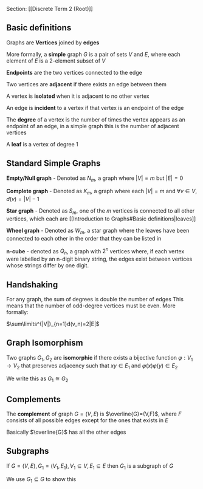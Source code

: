 Section: [[Discrete Term 2 (Root)]]
## Basic definitions

Graphs are **Vertices** joined by **edges**

More formally, a **simple** graph $G$ is a pair of sets $V$ and $E$, where each element of $E$ is a 2-element subset of $V$

**Endpoints** are the two vertices connected to the edge

Two vertices are **adjacent** if there exists an edge between them

A vertex is **isolated** when it is adjacent to no other vertex

An edge is **incident** to a vertex if that vertex is an endpoint of the edge

The **degree** of a vertex is the number of times the vertex appears as an endpoint of an edge, in a simple graph this is the number of adjacent vertices

A **leaf** is a vertex of degree 1
## Standard Simple Graphs

**Empty/Null graph** - Denoted as $N_m$, a graph where $|V|=m$ but $|E|=0$

**Complete graph** - Denoted as $K_m$, a graph where each $|V|=m$ and $\forall v\in V,d(v)=|V|-1$

**Star graph** - Denoted as $S_m$, one of the $m$ vertices is connected to all other vertices, which each are [[Introduction to Graphs#Basic definitions|leaves]]

**Wheel graph** - Denoted as $W_m$, a star graph where the leaves have been connected to each other in the order that they can be listed in

**n-cube** - denoted as $Q_n$, a graph with $2^n$ vertices where, if each vertex were labelled by an n-digit binary string, the edges exist between vertices whose strings differ by one digit.
## Handshaking

For any graph, the sum of degrees is double the number of edges
This means that the number of odd-degree vertices must be even. More formally:

$\sum\limits^{|V|}_{n=1}d(v_n)=2|E|$
## Graph Isomorphism

Two graphs $G_1,G_2$ are **isomorphic** if there exists a bijective function $\varphi:V_1\rightarrow V_2$ that preserves adjacency such that $xy\in E_1$ and $\varphi(x)\varphi(y)\in E_2$

We write this as $G_1\cong G_2$
## Complements

The **complement** of graph $G=(V,E)$ is $\overline{G}=(V,F)$, where $F$ consists of all possible edges except for the ones that exists in $E$

Basically $\overline{G}$ has all the other edges
## Subgraphs

If $G=(V,E),G_1=(V_1,E_1),V_1\subseteq V,E_1\subseteq E$ then $G_1$ is a subgraph of $G$

We use $G_1\subseteq G$ to show this
